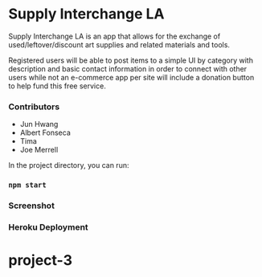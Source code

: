 # Supply Interchange LA 

Supply Interchange LA is an app that allows for the exchange of used/leftover/discount art supplies and related materials
and tools.

Registered users will be able to post items to a simple UI by category with description and basic contact information in order to connect with other users while not an e-commerce app per site will include a donation button to help fund this free service.


### Contributors

- Jun Hwang
- Albert Fonseca
- Tima
- Joe Merrell


In the project directory, you can run:

### `npm start`

### Screenshot




### Heroku Deployment 


# project-3
